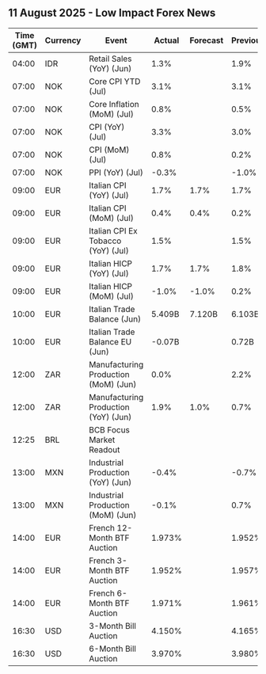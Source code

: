 ## 11 August 2025 - Low Impact Forex News

| Time (GMT) | Currency | Event | Actual | Forecast | Previous |
|------|----------|-------|--------|----------|----------|
| 04:00 | IDR | Retail Sales (YoY) (Jun) | 1.3% |  | 1.9% |
| 07:00 | NOK | Core CPI YTD (Jul) | 3.1% |  | 3.1% |
| 07:00 | NOK | Core Inflation (MoM) (Jul) | 0.8% |  | 0.5% |
| 07:00 | NOK | CPI (YoY) (Jul) | 3.3% |  | 3.0% |
| 07:00 | NOK | CPI (MoM) (Jul) | 0.8% |  | 0.2% |
| 07:00 | NOK | PPI (YoY) (Jul) | -0.3% |  | -1.0% |
| 09:00 | EUR | Italian CPI (YoY) (Jul) | 1.7% | 1.7% | 1.7% |
| 09:00 | EUR | Italian CPI (MoM) (Jul) | 0.4% | 0.4% | 0.2% |
| 09:00 | EUR | Italian CPI Ex Tobacco (YoY) (Jul) | 1.5% |  | 1.5% |
| 09:00 | EUR | Italian HICP (YoY) (Jul) | 1.7% | 1.7% | 1.8% |
| 09:00 | EUR | Italian HICP (MoM) (Jul) | -1.0% | -1.0% | 0.2% |
| 10:00 | EUR | Italian Trade Balance (Jun) | 5.409B | 7.120B | 6.103B |
| 10:00 | EUR | Italian Trade Balance EU (Jun) | -0.07B |  | 0.72B |
| 12:00 | ZAR | Manufacturing Production (MoM) (Jun) | 0.0% |  | 2.2% |
| 12:00 | ZAR | Manufacturing Production (YoY) (Jun) | 1.9% | 1.0% | 0.7% |
| 12:25 | BRL | BCB Focus Market Readout |  |  |  |
| 13:00 | MXN | Industrial Production (YoY) (Jun) | -0.4% |  | -0.7% |
| 13:00 | MXN | Industrial Production (MoM) (Jun) | -0.1% |  | 0.7% |
| 14:00 | EUR | French 12-Month BTF Auction | 1.973% |  | 1.952% |
| 14:00 | EUR | French 3-Month BTF Auction | 1.952% |  | 1.957% |
| 14:00 | EUR | French 6-Month BTF Auction | 1.971% |  | 1.961% |
| 16:30 | USD | 3-Month Bill Auction | 4.150% |  | 4.165% |
| 16:30 | USD | 6-Month Bill Auction | 3.970% |  | 3.980% |
